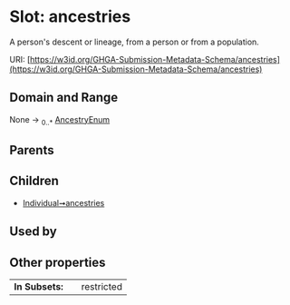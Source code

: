 
# Slot: ancestries


A person's descent or lineage, from a person or from a population.

URI: [https://w3id.org/GHGA-Submission-Metadata-Schema/ancestries](https://w3id.org/GHGA-Submission-Metadata-Schema/ancestries)


## Domain and Range

None &#8594;  <sub>0..\*</sub> [AncestryEnum](AncestryEnum.md)

## Parents


## Children

 *  [Individual➞ancestries](Individual_ancestries.md)

## Used by


## Other properties

|  |  |  |
| --- | --- | --- |
| **In Subsets:** | | restricted |

